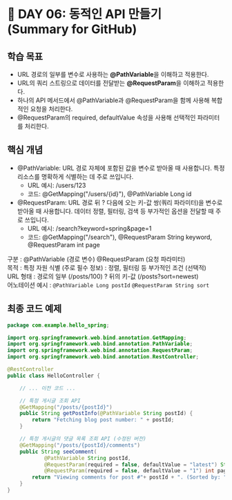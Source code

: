 # 📌 DAY 06: 동적인 API 만들기 (Summary for GitHub)

## 학습 목표
* URL 경로의 일부를 변수로 사용하는 **@PathVariable**을 이해하고 적용한다.
* URL의 쿼리 스트링으로 데이터를 전달받는 **@RequestParam**을 이해하고 적용한다.
* 하나의 API 메서드에서 @PathVariable과 @RequestParam을 함께 사용해 복합적인 요청을 처리한다.
* @RequestParam의 required, defaultValue 속성을 사용해 선택적인 파라미터를 처리한다.

## 핵심 개념
* @PathVariable: URL 경로 자체에 포함된 값을 변수로 받아올 때 사용합니다. 특정 리소스를 명확하게 식별하는 데 주로 쓰입니다.
    * URL 예시: /users/123
    * 코드: @GetMapping("/users/{id}"), @PathVariable Long id
* @RequestParam: URL 경로 뒤 ? 다음에 오는 키-값 쌍(쿼리 파라미터)을 변수로 받아올 때 사용합니다. 데이터 정렬, 필터링, 검색 등 부가적인 옵션을 전달할 때 주로 쓰입니다.
    * URL 예시: /search?keyword=spring&page=1
    * 코드: @GetMapping("/search"), @RequestParam String keyword, @RequestParam int page

구분 : @PathVariable (경로 변수) @RequestParam (요청 파라미터)  
목적 : 특정 자원 식별 (주로 필수 정보) : 정렬, 필터링 등 부가적인 조건 (선택적)  
URL 형태 : 경로의 일부 (/posts/100)  ? 뒤의 키-값 (/posts?sort=newest)  
어노테이션 예시 : `@PathVariable Long postId` `@RequestParam String sort`  

## 최종 코드 예제

```Java
package com.example.hello_spring;

import org.springframework.web.bind.annotation.GetMapping;
import org.springframework.web.bind.annotation.PathVariable;
import org.springframework.web.bind.annotation.RequestParam;
import org.springframework.web.bind.annotation.RestController;

@RestController
public class HelloController {

    // ... 이전 코드 ...

    // 특정 게시글 조회 API
    @GetMapping("/posts/{postId}")
    public String getPostInfo(@PathVariable String postId) {
        return "Fetching blog post number: " + postId;
    }

    // 특정 게시글의 댓글 목록 조회 API (수정된 버전)
    @GetMapping("/posts/{postId}/comments")
    public String seeComment(
            @PathVariable String postId,
            @RequestParam(required = false, defaultValue = "latest") String sortBy,
            @RequestParam(required = false, defaultValue = "1") int page) {
        return "Viewing comments for post #"+ postId + ". (Sorted by: " + sortBy + ", Page: " + page + ")";
    }
}
```